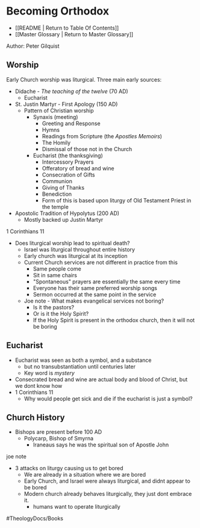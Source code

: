 # Becoming Orthodox
- [[README | Return to Table Of Contents]]
- [[Master Glossary | Return to Master Glossary]]

Author: Peter Gilquist
## Worship
Early Church worship was liturgical. Three main early sources:
- Didache - *The teaching of the twelve* (70 AD)
  - Eucharist
- St. Justin Martyr - First Apology (150 AD)
  - Pattern of Christian worship
    - Synaxis (meeting)
      - Greeting and Response
      - Hymns
      - Readings from Scripture (the *Apostles Memoirs*)
      - The Homily
      - Dismissal of those not in the Church
    - Eucharist (the thanksgiving)
      - Intercessory Prayers
      - Offeratory of bread and wine
      - Consecration of Gifts
      - Communion
      - Giving of Thanks
      - Benediction
      - Form of this is based upon liturgy of Old Testament Priest in the temple
- Apostolic Tradition of Hypolytus (200 AD)
  - Mostly backed up Justin Martyr


1 Corinthians 11


- Does liturgical worship lead to spiritual death?
    - Israel was liturgical throughout entire history
    - Early church was liturgical at its inception
    - Current Church services are not different in practice from this
        - Same people come 
        - Sit in same chairs
        - "Spontaneous" prayers are essentially the same every time
        - Everyone has their same preferred worship songs
        - Sermon occurred at the same point in the service
    - Joe note - What makes evangelical services not boring?
        - Is it the pastors?
        - Or is it the Holy Spirit?
        - If the Holy Spirit is present in the orthodox church, then it will not be boring



## Eucharist
- Eucharist was seen as both a symbol, and a substance
  - but no transubstantiation until centuries later
  - Key word is *mystery*
- Consecrated bread and wine are actual body and blood of Christ, but we dont know how
- 1 Corinthians 11
  - Why would people get sick and die if the eucharist is just a symbol?


## Church History
- Bishops are present before 100 AD
  - Polycarp, Bishop of Smyrna
    - Iraneaus says he was the spiritual son of Apostle John






joe note
- 3 attacks on liturgy causing us to get bored
    - We are already in a situation where we are bored
    - Early Church, and Israel were always liturgical, and didnt appear to be bored
    - Modern church already behaves liturgically, they just dont embrace it. 
        - humans want to operate liturgically




#TheologyDocs/Books